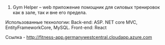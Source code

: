 1. Gym Helper – web приложение помощник для силовых тренировок как в зале, так и вне его предела.

Использованные технологии: 
Back-end: ASP. NET core MVC, EntityFrameworkCore, MySQL.
Front-end: React

Ссылка - http://fitness-app.germanywestcentral.cloudapp.azure.com
